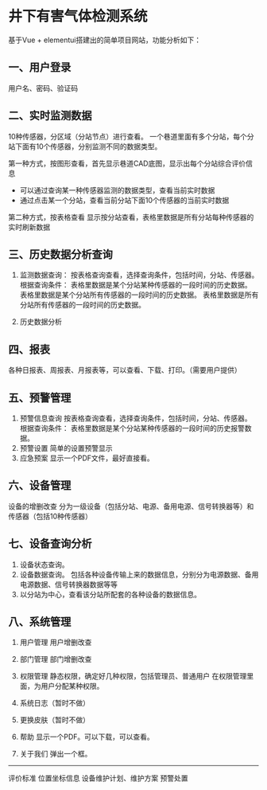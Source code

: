# 井下有害气体检测系统
基于Vue + elementui搭建出的简单项目网站，功能分析如下：

## 一、用户登录
用户名、密码、验证码

## 二、实时监测数据
10种传感器，分区域（分站节点）进行查看。
一个巷道里面有多个分站，每个分站下面有10个传感器，分别监测不同的数据类型。

第一种方式，按图形查看，首先显示巷道CAD底图，显示出每个分站综合评价信息
- 可以通过查询某一种传感器监测的数据类型，查看当前实时数据
- 通过点击某一个分站，查看当前分站下面10个传感器的当前实时数据

第二种方式，按表格查看
显示按分站查看，表格里数据是所有分站每种传感器的实时刷新数据

## 三、历史数据分析查询
1. 监测数据查询：
按表格查询查看，选择查询条件，包括时间，分站、传感器。
根据查询条件：
表格里数据是某个分站某种传感器的一段时间的历史数据。
表格里数据是某个分站所有传感器的一段时间的历史数据。
表格里数据是所有分站所有传感器的一段时间的历史数据。

2. 历史数据分析

## 四、报表
各种日报表、周报表、月报表等，可以查看、下载、打印。（需要用户提供）

## 五、预警管理
1. 预警信息查询
按表格查询查看，选择查询条件，包括时间，分站、传感器。
根据查询条件：
表格里数据是某个分站某种传感器的一段时间的历史报警数据。
2. 预警设置
简单的设置预警显示
3. 应急预案
显示一个PDF文件，最好直接看。

## 六、设备管理
设备的增删改查
分为一级设备（包括分站、电源、备用电源、信号转换器等）和传感器（包括10种传感器）

## 七、设备查询分析

1. 设备状态查询。
2. 设备数据查询。
包括各种设备传输上来的数据信息，分别分为电源数据、备用电源数据、信号转换器数据等等
3. 以分站为中心，查看该分站所配套的各种设备的数据信息。

## 八、系统管理
1. 用户管理
用户增删改查

2. 部门管理
部门增删改查

3. 权限管理
静态权限，确定好几种权限，包括管理员、普通用户
在权限管理里面，为用户分配某种权限。

4. 系统日志（暂时不做）
5. 更换皮肤（暂时不做）

6. 帮助
显示一个PDF。可以下载，可以查看。

7. 关于我们
弹出一个框。
---

评价标准
位置坐标信息
设备维护计划、维护方案
预警处置


